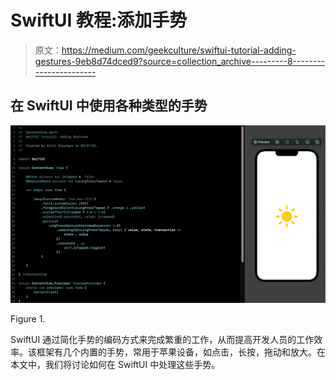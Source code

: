 # SwiftUI 教程:添加手势

> 原文：<https://medium.com/geekculture/swiftui-tutorial-adding-gestures-9eb8d74dced9?source=collection_archive---------8----------------------->

## 在 SwiftUI 中使用各种类型的手势

![](img/dcedcc7dc77e2d6611a965d1961c6088.png)

Figure 1.

SwiftUI 通过简化手势的编码方式来完成繁重的工作，从而提高开发人员的工作效率。该框架有几个内置的手势，常用于苹果设备，如点击，长按，拖动和放大。在本文中，我们将讨论如何在 SwiftUI 中处理这些手势。
